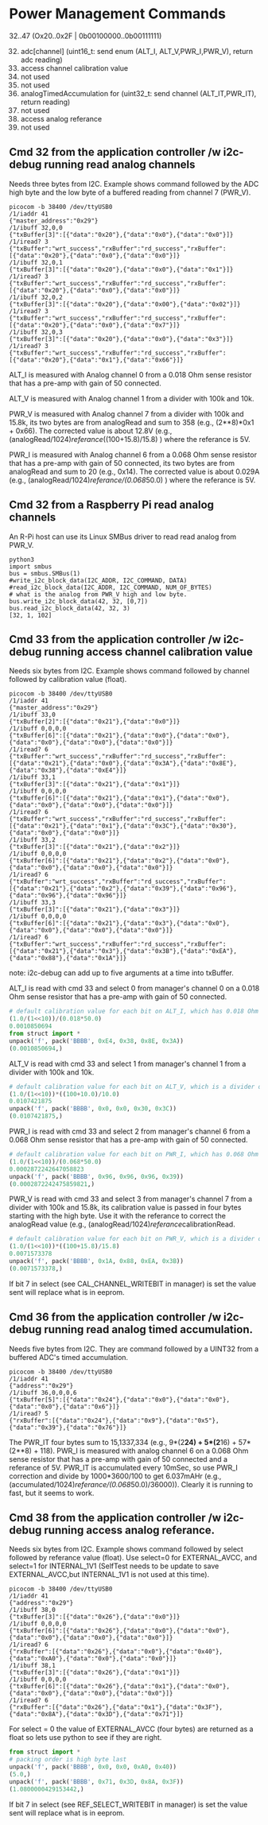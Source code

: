# Power Management Commands

32..47 (Ox20..0x2F | 0b00100000..0b00111111)

32. adc[channel] (uint16_t: send enum (ALT_I, ALT_V,PWR_I,PWR_V), return adc reading)
33. access channel calibration value
34. not used
35. not used
36. analogTimedAccumulation for (uint32_t: send channel (ALT_IT,PWR_IT), return reading)
37. not used
38. access analog referance
39. not used

## Cmd 32 from the application controller /w i2c-debug running read analog channels

Needs three bytes from I2C. Example shows command followed by the ADC high byte and the low byte of a buffered reading from channel 7 (PWR_V).

``` 
picocom -b 38400 /dev/ttyUSB0
/1/iaddr 41
{"master_address":"0x29"}
/1/ibuff 32,0,0
{"txBuffer[3]":[{"data":"0x20"},{"data":"0x0"},{"data":"0x0"}]}
/1/iread? 3
{"txBuffer":"wrt_success","rxBuffer":"rd_success","rxBuffer":[{"data":"0x20"},{"data":"0x0"},{"data":"0x0"}]}
/1/ibuff 32,0,1
{"txBuffer[3]":[{"data":"0x20"},{"data":"0x0"},{"data":"0x1"}]}
/1/iread? 3
{"txBuffer":"wrt_success","rxBuffer":"rd_success","rxBuffer":[{"data":"0x20"},{"data":"0x0"},{"data":"0x0"}]}
/1/ibuff 32,0,2
{"txBuffer[3]":[{"data":"0x20"},{"data":"0x00"},{"data":"0x02"}]}
/1/iread? 3
{"txBuffer":"wrt_success","rxBuffer":"rd_success","rxBuffer":[{"data":"0x20"},{"data":"0x0"},{"data":"0x7"}]}
/1/ibuff 32,0,3
{"txBuffer[3]":[{"data":"0x20"},{"data":"0x0"},{"data":"0x3"}]}
/1/iread? 3
{"txBuffer":"wrt_success","rxBuffer":"rd_success","rxBuffer":[{"data":"0x20"},{"data":"0x1"},{"data":"0x66"}]}
``` 

ALT_I is measured with Analog channel 0 from a 0.018 Ohm sense resistor that has a pre-amp with gain of 50 connected.

ALT_V is measured with Analog channel 1 from a divider with 100k and 10k.

PWR_V is measured with Analog channel 7 from a divider with 100k and 15.8k, its two bytes are from analogRead and sum to 358 (e.g., (2**8)*0x1 + 0x66).  The corrected value is about 12.8V (e.g., (analogRead/1024)*referance*((100+15.8)/15.8) ) where the referance is 5V.

PWR_I is measured with Analog channel 6 from a 0.068 Ohm sense resistor that has a pre-amp with gain of 50 connected, its two bytes are from analogRead and sum to 20 (e.g., 0x14). The corrected value is about 0.029A (e.g., (analogRead/1024)*referance/(0.068*50.0) ) where the referance is 5V.


## Cmd 32 from a Raspberry Pi read analog channels

An R-Pi host can use its Linux SMBus driver to read read analog from PWR_V.

``` 
python3
import smbus
bus = smbus.SMBus(1)
#write_i2c_block_data(I2C_ADDR, I2C_COMMAND, DATA)
#read_i2c_block_data(I2C_ADDR, I2C_COMMAND, NUM_OF_BYTES)
# what is the analog from PWR_V high and low byte.
bus.write_i2c_block_data(42, 32, [0,7])
bus.read_i2c_block_data(42, 32, 3)
[32, 1, 102]
``` 


## Cmd 33 from the application controller /w i2c-debug running access channel calibration value

Needs six bytes from I2C. Example shows command followed by channel followed by calibration value (float).

``` 
picocom -b 38400 /dev/ttyUSB0
/1/iaddr 41
{"master_address":"0x29"}
/1/ibuff 33,0
{"txBuffer[2]":[{"data":"0x21"},{"data":"0x0"}]}
/1/ibuff 0,0,0,0
{"txBuffer[6]":[{"data":"0x21"},{"data":"0x0"},{"data":"0x0"},{"data":"0x0"},{"data":"0x0"},{"data":"0x0"}]}
/1/iread? 6
{"txBuffer":"wrt_success","rxBuffer":"rd_success","rxBuffer":[{"data":"0x21"},{"data":"0x0"},{"data":"0x3A"},{"data":"0x8E"},{"data":"0x38"},{"data":"0xE4"}]}
/1/ibuff 33,1
{"txBuffer[3]":[{"data":"0x21"},{"data":"0x1"}]}
/1/ibuff 0,0,0,0
{"txBuffer[6]":[{"data":"0x21"},{"data":"0x1"},{"data":"0x0"},{"data":"0x0"},{"data":"0x0"},{"data":"0x0"}]}
/1/iread? 6
{"txBuffer":"wrt_success","rxBuffer":"rd_success","rxBuffer":[{"data":"0x21"},{"data":"0x1"},{"data":"0x3C"},{"data":"0x30"},{"data":"0x0"},{"data":"0x0"}]}
/1/ibuff 33,2
{"txBuffer[3]":[{"data":"0x21"},{"data":"0x2"}]}
/1/ibuff 0,0,0,0
{"txBuffer[6]":[{"data":"0x21"},{"data":"0x2"},{"data":"0x0"},{"data":"0x0"},{"data":"0x0"},{"data":"0x0"}]}
/1/iread? 6
{"txBuffer":"wrt_success","rxBuffer":"rd_success","rxBuffer":[{"data":"0x21"},{"data":"0x2"},{"data":"0x39"},{"data":"0x96"},{"data":"0x96"},{"data":"0x96"}]}
/1/ibuff 33,3
{"txBuffer[3]":[{"data":"0x21"},{"data":"0x3"}]}
/1/ibuff 0,0,0,0
{"txBuffer[6]":[{"data":"0x21"},{"data":"0x3"},{"data":"0x0"},{"data":"0x0"},{"data":"0x0"},{"data":"0x0"}]}
/1/iread? 6
{"txBuffer":"wrt_success","rxBuffer":"rd_success","rxBuffer":[{"data":"0x21"},{"data":"0x3"},{"data":"0x3B"},{"data":"0xEA"},{"data":"0x88"},{"data":"0x1A"}]}
``` 

note: i2c-debug can add up to five arguments at a time into txBuffer.

ALT_I is read with cmd 33 and select 0 from manager's channel 0 on a 0.018 Ohm sense resistor that has a pre-amp with gain of 50 connected.

``` python
# default calibration value for each bit on ALT_I, which has 0.018 Ohm sense resistor and gain of 50
(1.0/(1<<10))/(0.018*50.0)
0.0010850694
from struct import *
unpack('f', pack('BBBB', 0xE4, 0x38, 0x8E, 0x3A))
(0.0010850694,)
```

ALT_V is read with cmd 33 and select 1 from manager's channel 1 from a divider with 100k and 10k.

``` python
# default calibration value for each bit on ALT_V, which is a divider of 100k and 10.0k
(1.0/(1<<10))*((100+10.0)/10.0)
0.0107421875
unpack('f', pack('BBBB', 0x0, 0x0, 0x30, 0x3C))
(0.0107421875,)
```

PWR_I is read with cmd 33 and select 2 from manager's channel 6 from a 0.068 Ohm sense resistor that has a pre-amp with gain of 50 connected.

``` python
# default calibration value for each bit on PWR_I, which has 0.068 Ohm sense resistor and gain of 50
(1.0/(1<<10))/(0.068*50.0)
0.0002872242647058823
unpack('f', pack('BBBB', 0x96, 0x96, 0x96, 0x39))
(0.0002872242475859821,)
```

PWR_V is read with cmd 33 and select 3 from manager's channel 7 from a divider with 100k and 15.8k, its calibration value is passed in four bytes starting with the high byte. Use it with the referance to correct the analogRead value (e.g., (analogRead/1024)*referance*calibrationRead.

``` python
# default calibration value for each bit on PWR_V, which is a divider of 100k and 15.8k
(1.0/(1<<10))*((100+15.8)/15.8)
0.0071573378
unpack('f', pack('BBBB', 0x1A, 0x88, 0xEA, 0x3B))
(0.0071573378,)
```

If bit 7 in select (see CAL_CHANNEL_WRITEBIT in manager) is set the value sent will replace what is in eeprom.


## Cmd 36 from the application controller /w i2c-debug running read analog timed accumulation.

Needs five bytes from I2C. They are command followed by a UINT32 from a buffered ADC's timed accumulation.

``` 
picocom -b 38400 /dev/ttyUSB0
/1/iaddr 41
{"address":"0x29"}
/1/ibuff 36,0,0,0,6
{"txBuffer[5]":[{"data":"0x24"},{"data":"0x0"},{"data":"0x0"},{"data":"0x0"},{"data":"0x6"}]}
/1/iread? 5
{"rxBuffer":[{"data":"0x24"},{"data":"0x9"},{"data":"0x5"},{"data":"0x39"},{"data":"0x76"}]}
``` 

The PWR_IT four bytes sum to 15,1337,334 (e.g., 9*(2**24) + 5*(2**16) + 57*(2**8) + 118). PWR_I is measured with analog channel 6 on a 0.068 Ohm sense resistor that has a pre-amp with gain of 50 connected and a referance of 5V. PWR_IT is accumulated every 10mSec, so use PWR_I correction and divide by 1000*3600/100 to get 6.037mAHr (e.g., (accumulated/1024)*referance/(0.068*50.0)/36000)). Clearly it is running to fast, but it seems to work.


## Cmd 38 from the application controller /w i2c-debug running access analog referance.

Needs six bytes from I2C. Example shows command followed by select followed by referance value (float). Use select=0 for EXTERNAL_AVCC, and select=1 for INTERNAL_1V1 (SelfTest needs to be update to save EXTERNAL_AVCC,but INTERNAL_1V1 is not used at this time).

``` 
picocom -b 38400 /dev/ttyUSB0
/1/iaddr 41
{"address":"0x29"}
/1/ibuff 38,0
{"txBuffer[3]":[{"data":"0x26"},{"data":"0x0"}]}
/1/ibuff 0,0,0,0
{"txBuffer[6]":[{"data":"0x26"},{"data":"0x0"},{"data":"0x0"},{"data":"0x0"},{"data":"0x0"},{"data":"0x0"}]}
/1/iread? 6
{"rxBuffer":[{"data":"0x26"},{"data":"0x0"},{"data":"0x40"},{"data":"0xA0"},{"data":"0x0"},{"data":"0x0"}]}
/1/ibuff 38,1
{"txBuffer[3]":[{"data":"0x26"},{"data":"0x1"}]}
/1/ibuff 0,0,0,0
{"txBuffer[6]":[{"data":"0x26"},{"data":"0x1"},{"data":"0x0"},{"data":"0x0"},{"data":"0x0"},{"data":"0x0"}]}
/1/iread? 6
{"rxBuffer":[{"data":"0x26"},{"data":"0x1"},{"data":"0x3F"},{"data":"0x8A"},{"data":"0x3D"},{"data":"0x71"}]}
```

For select = 0 the value of EXTERNAL_AVCC (four bytes) are returned as a float so lets use python to see if they are right. 

``` python
from struct import *
# packing order is high byte last
unpack('f', pack('BBBB', 0x0, 0x0, 0xA0, 0x40))
(5.0,)
unpack('f', pack('BBBB', 0x71, 0x3D, 0x8A, 0x3F))
(1.0800000429153442,)
```

If bit 7 in select (see REF_SELECT_WRITEBIT in manager) is set the value sent will replace what is in eeprom. 

